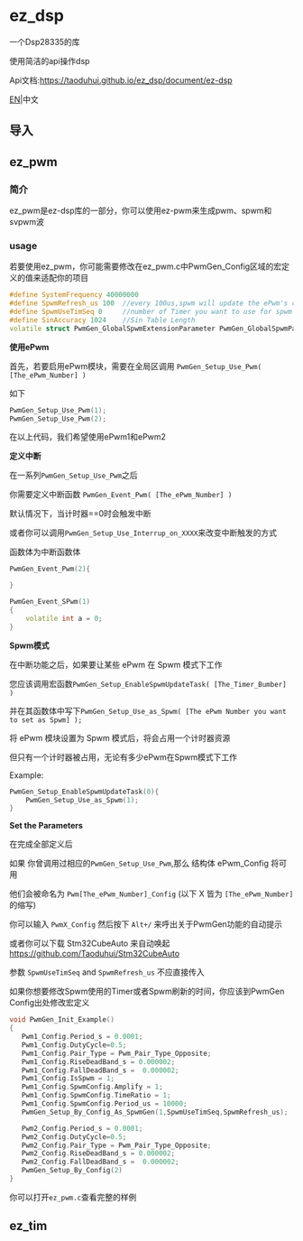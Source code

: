 # ez_dsp

一个Dsp28335的库

使用简洁的api操作dsp

Api文档:https://taoduhui.github.io/ez_dsp/document/ez-dsp

[EN]((README.md))|中文

## 导入

## ez_pwm

###  简介

ez_pwm是ez-dsp库的一部分，你可以使用ez-pwm来生成pwm、spwm和svpwm波

### usage

若要使用ez_pwm，你可能需要修改在ez_pwm.c中PwmGen_Config区域的宏定义的值来适配你的项目

```cpp
#define SystemFrequency 40000000 
#define SpwmRefresh_us 100  //every 100us,spwm will update the ePwm's compare larger then 100 and  less then  400
#define SpwmUseTimSeq 0     //number of Timer you want to use for spwm generate
#define SinAccuracy 1024    //Sin Table Length
volatile struct PwmGen_GlobalSpwmExtensionParameter PwmGen_GlobalSpwmParameter={0,0,{0,0,0,0,0,0}};
```

**使用ePwm**

首先，若要启用ePwm模块，需要在全局区调用 `PwmGen_Setup_Use_Pwm( [The_ePwm_Number] )` 

如下

```cpp
PwmGen_Setup_Use_Pwm(1);
PwmGen_Setup_Use_Pwm(2);
```

在以上代码，我们希望使用ePwm1和ePwm2

**定义中断**

在一系列`PwmGen_Setup_Use_Pwm`之后

你需要定义中断函数 `PwmGen_Event_Pwm( [The_ePwm_Number] )`

默认情况下，当计时器==0时会触发中断

或者你可以调用`PwmGen_Setup_Use_Interrup_on_XXXX`来改变中断触发的方式

函数体为中断函数体

```cpp
PwmGen_Event_Pwm(2){

}

PwmGen_Event_SPwm(1)
{
    volatile int a = 0;
}
```

**Spwm模式**


在中断功能之后，如果要让某些 ePwm 在 Spwm 模式下工作

您应该调用宏函数`PwmGen_Setup_EnableSpwmUpdateTask( [The_Timer_Bumber] )`

并在其函数体中写下`PwmGen_Setup_Use_as_Spwm( [The ePwm Number you want to set as Spwm] );`

将 ePwm 模块设置为 Spwm 模式后，将会占用一个计时器资源

但只有一个计时器被占用，无论有多少ePwm在Spwm模式下工作

Example:

```cpp
PwmGen_Setup_EnableSpwmUpdateTask(0){
    PwmGen_Setup_Use_as_Spwm(1);
}
```

**Set the Parameters**

在完成全部定义后

如果 你曾调用过相应的`PwmGen_Setup_Use_Pwm`,那么 结构体 ePwm_Config 将可用

他们会被命名为  `Pwm[The_ePwm_Number]_Config` (以下 X 皆为 `[The_ePwm_Number]` 的缩写)

你可以输入 `PwmX_Config` 然后按下 `Alt+/` 来呼出关于PwmGen功能的自动提示

或者你可以下载 Stm32CubeAuto 来自动唤起  https://github.com/Taoduhui/Stm32CubeAuto

参数 `SpwmUseTimSeq` and `SpwmRefresh_us` 不应直接传入

如果你想要修改Spwm使用的Timer或者Spwm刷新的时间，你应该到PwmGen Config出处修改宏定义

 ```cpp
 void PwmGen_Init_Example()
{
    Pwm1_Config.Period_s = 0.0001;
    Pwm1_Config.DutyCycle=0.5;
    Pwm1_Config.Pair_Type = Pwm_Pair_Type_Opposite;
    Pwm1_Config.RiseDeadBand_s = 0.000002;
    Pwm1_Config.FallDeadBand_s =  0.000002;
    Pwm1_Config.IsSpwm = 1;
    Pwm1_Config.SpwmConfig.Amplify = 1;
    Pwm1_Config.SpwmConfig.TimeRatio = 1;
    Pwm1_Config.SpwmConfig.Period_us = 10000;
    PwmGen_Setup_By_Config_As_SpwmGen(1,SpwmUseTimSeq,SpwmRefresh_us);

    Pwm2_Config.Period_s = 0.0001;
    Pwm2_Config.DutyCycle=0.5;
    Pwm2_Config.Pair_Type = Pwm_Pair_Type_Opposite;
    Pwm2_Config.RiseDeadBand_s = 0.000002;
    Pwm2_Config.FallDeadBand_s =  0.000002;
    PwmGen_Setup_By_Config(2)
}
 ```

你可以打开`ez_pwm.c`查看完整的样例

## ez_tim

